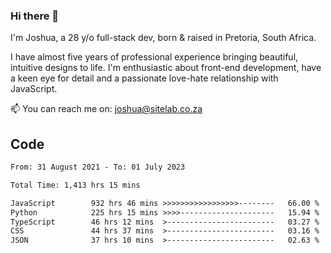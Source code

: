 ### Hi there 👋

I'm Joshua, a 28 y/o full-stack dev, born & raised in Pretoria, South Africa. 

I have almost five years of professional experience bringing beautiful, intuitive designs to life. I'm enthusiastic about front-end development, have a keen eye for detail and a passionate love-hate relationship with JavaScript.

📫 You can reach me on: joshua@sitelab.co.za

## **Code**

<!--START_SECTION:waka-->

```txt
From: 31 August 2021 - To: 01 July 2023

Total Time: 1,413 hrs 15 mins

JavaScript        932 hrs 46 mins >>>>>>>>>>>>>>>>>--------   66.00 %
Python            225 hrs 15 mins >>>>---------------------   15.94 %
TypeScript        46 hrs 12 mins  >------------------------   03.27 %
CSS               44 hrs 37 mins  >------------------------   03.16 %
JSON              37 hrs 10 mins  >------------------------   02.63 %
```

<!--END_SECTION:waka-->
